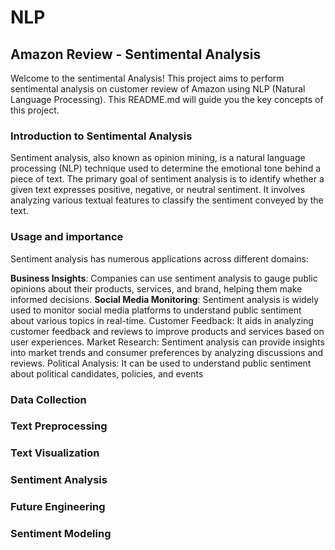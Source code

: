 # NLP
## Amazon Review - Sentimental Analysis
Welcome to the sentimental Analysis! This project aims to perform sentimental analysis on customer review of Amazon  using NLP (Natural Language Processing). This README.md will guide you the key concepts of this project.
### Introduction to Sentimental Analysis
Sentiment analysis, also known as opinion mining, is a natural language processing (NLP) technique used to determine the emotional tone behind a piece of text. The primary goal of sentiment analysis is to identify whether a given text expresses positive, negative, or neutral sentiment. It involves analyzing various textual features to classify the sentiment conveyed by the text.
### Usage and importance
Sentiment analysis has numerous applications across different domains:

**Business Insights**: Companies can use sentiment analysis to gauge public opinions about their products, services, and brand, helping them make informed decisions.
__Social Media Monitoring__: Sentiment analysis is widely used to monitor social media platforms to understand public sentiment about various topics in real-time.
Customer Feedback: It aids in analyzing customer feedback and reviews to improve products and services based on user experiences.
Market Research: Sentiment analysis can provide insights into market trends and consumer preferences by analyzing discussions and reviews.
Political Analysis: It can be used to understand public sentiment about political candidates, policies, and events
### Data Collection
### Text Preprocessing
### Text Visualization
### Sentiment Analysis
### Future Engineering
### Sentiment Modeling
